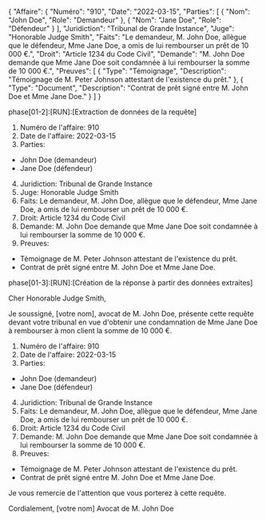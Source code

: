 {
"Affaire": {
"Numéro": "910",
"Date": "2022-03-15",
"Parties": [
{
"Nom": "John Doe",
"Role": "Demandeur"
},
{
"Nom": "Jane Doe",
"Role": "Défendeur"
}
],
"Juridiction": "Tribunal de Grande Instance",
"Juge": "Honorable Judge Smith",
"Faits": "Le demandeur, M. John Doe, allègue que le défendeur, Mme Jane Doe, a omis de lui rembourser un prêt de 10 000 €.",
"Droit": "Article 1234 du Code Civil",
"Demande": "M. John Doe demande que Mme Jane Doe soit condamnée à lui rembourser la somme de 10 000 €.",
"Preuves": [
{
"Type": "Témoignage",
"Description": "Témoignage de M. Peter Johnson attestant de l'existence du prêt."
},
{
"Type": "Document",
"Description": "Contrat de prêt signé entre M. John Doe et Mme Jane Doe."
}
]
}

phase[01-2]:[RUN]:[Extraction de données de la requête] 

1. Numéro de l'affaire: 910
2. Date de l'affaire: 2022-03-15
3. Parties:
* John Doe (demandeur)
* Jane Doe (défendeur)
4. Juridiction: Tribunal de Grande Instance
5. Juge: Honorable Judge Smith
6. Faits: Le demandeur, M. John Doe, allègue que le défendeur, Mme Jane Doe, a omis de lui rembourser un prêt de 10 000 €.
7. Droit: Article 1234 du Code Civil
8. Demande: M. John Doe demande que Mme Jane Doe soit condamnée à lui rembourser la somme de 10 000 €.
9. Preuves:
* Témoignage de M. Peter Johnson attestant de l'existence du prêt.
* Contrat de prêt signé entre M. John Doe et Mme Jane Doe.

phase[01-3]:[RUN]:[Création de la réponse à partir des données extraites]

Cher Honorable Judge Smith,

Je soussigné, [votre nom], avocat de M. John Doe, présente cette requête devant votre tribunal en vue d'obtenir une condamnation de Mme Jane Doe à rembourser à mon client la somme de 10 000 €.

1. Numéro de l'affaire: 910
2. Date de l'affaire: 2022-03-15
3. Parties:
* John Doe (demandeur)
* Jane Doe (défendeur)
4. Juridiction: Tribunal de Grande Instance
5. Faits: Le demandeur, M. John Doe, allègue que le défendeur, Mme Jane Doe, a omis de lui rembourser un prêt de 10 000 €.
6. Droit: Article 1234 du Code Civil
7. Demande: M. John Doe demande que Mme Jane Doe soit condamnée à lui rembourser la somme de 10 000 €.
8. Preuves:
* Témoignage de M. Peter Johnson attestant de l'existence du prêt.
* Contrat de prêt signé entre M. John Doe et Mme Jane Doe.

Je vous remercie de l'attention que vous porterez à cette requête.

Cordialement,
[votre nom]
Avocat de M. John Doe